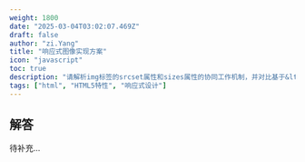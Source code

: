 ```yaml
---
weight: 1800
date: "2025-03-04T03:02:07.469Z"
draft: false
author: "zi.Yang"
title: "响应式图像实现方案"
icon: "javascript"
toc: true
description: "请解析img标签的srcset属性和sizes属性的协同工作机制，并对比基于&lt;picture&gt;元素的art direction方案与分辨率切换方案的适用场景差异。"
tags: ["html", "HTML5特性", "响应式设计"]
---
```


## 解答

待补充...
